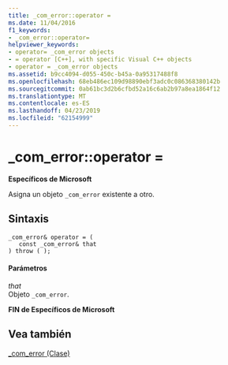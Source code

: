 ```yaml
---
title: _com_error::operator =
ms.date: 11/04/2016
f1_keywords:
- _com_error::operator=
helpviewer_keywords:
- operator= _com_error objects
- = operator [C++], with specific Visual C++ objects
- operator = _com_error objects
ms.assetid: b9cc4094-d055-450c-b45a-0a95317488f8
ms.openlocfilehash: 68eb486ec109d98890ebf3adc0c086368380142b
ms.sourcegitcommit: 0ab61bc3d2b6cfbd52a16c6ab2b97a8ea1864f12
ms.translationtype: MT
ms.contentlocale: es-ES
ms.lasthandoff: 04/23/2019
ms.locfileid: "62154999"
---
```

# <a name="comerroroperator-"></a>_com_error::operator =

**Específicos de Microsoft**

Asigna un objeto `_com_error` existente a otro.

## <a name="syntax"></a>Sintaxis

```
_com_error& operator = (
   const _com_error& that
) throw ( );
```

#### <a name="parameters"></a>Parámetros

*that*<br/>
Objeto `_com_error`.

**FIN de Específicos de Microsoft**

## <a name="see-also"></a>Vea también

[_com_error (Clase)](../cpp/com-error-class.md)